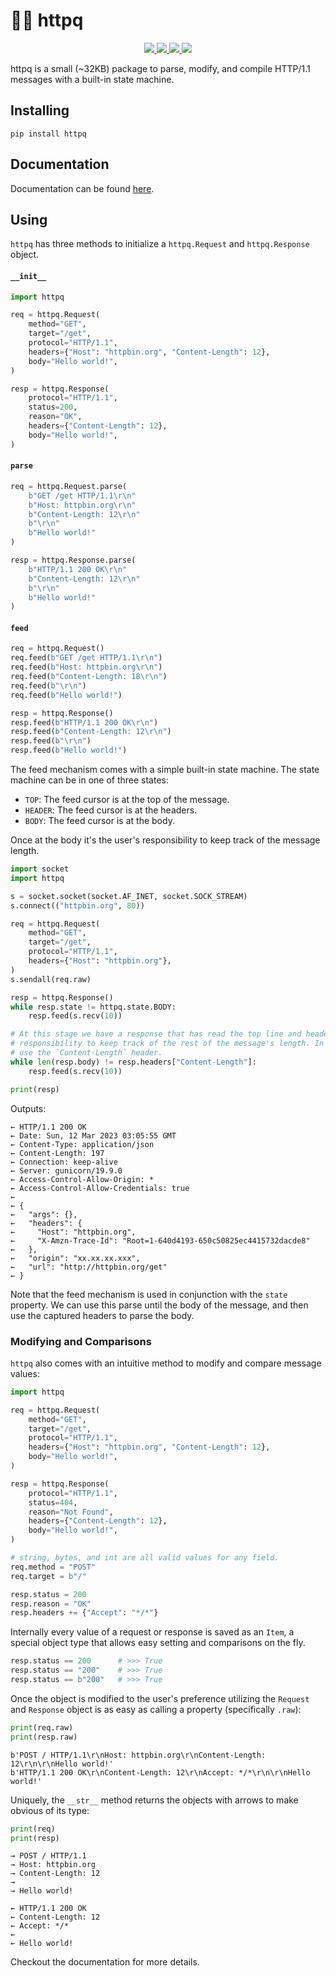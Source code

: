 # 🏃‍♂️ httpq

<p align="center">

  <a href="https://github.com/synchronizing/httpq/actions/workflows/pytest-cover-run.yaml">
    <img src="https://github.com/synchronizing/httpq/actions/workflows/pytest-cover-run.yaml/badge.svg">
  </a>

<a href="https://synchronizing.github.io/httpq/">
    <img src="https://github.com/synchronizing/httpq/actions/workflows/docs-publish.yaml/badge.svg">
  </a>
  
  <a href="https://coveralls.io/github/synchronizing/httpq?branch=master">
    <img src="https://coveralls.io/repos/github/synchronizing/httpq/badge.svg?branch=master">
  </a>

  <a href="https://opensource.org/licenses/MIT">
    <img src="https://img.shields.io/badge/License-MIT-yellow.svg">
  </a>
</p>

httpq is a small (~32KB) package to parse, modify, and compile HTTP/1.1 messages with a built-in state machine.

## Installing

```
pip install httpq
```

## Documentation

Documentation can be found [here](https://synchronizing.github.io/httpq/).

## Using

`httpq` has three methods to initialize a `httpq.Request` and `httpq.Response` object.

#### `__init__`

```python
import httpq

req = httpq.Request(
    method="GET",
    target="/get",
    protocol="HTTP/1.1",
    headers={"Host": "httpbin.org", "Content-Length": 12},
    body="Hello world!",
)

resp = httpq.Response(
    protocol="HTTP/1.1",
    status=200,
    reason="OK",
    headers={"Content-Length": 12},
    body="Hello world!",
)
```

#### `parse`

```python
req = httpq.Request.parse(
    b"GET /get HTTP/1.1\r\n"
    b"Host: httpbin.org\r\n"
    b"Content-Length: 12\r\n"
    b"\r\n"
    b"Hello world!"
)

resp = httpq.Response.parse(
    b"HTTP/1.1 200 OK\r\n"
    b"Content-Length: 12\r\n"
    b"\r\n"
    b"Hello world!"
)
```

#### `feed`

```python
req = httpq.Request()
req.feed(b"GET /get HTTP/1.1\r\n")
req.feed(b"Host: httpbin.org\r\n")
req.feed(b"Content-Length: 18\r\n")
req.feed(b"\r\n")
req.feed(b"Hello world!")

resp = httpq.Response()
resp.feed(b"HTTP/1.1 200 OK\r\n")
resp.feed(b"Content-Length: 12\r\n")
resp.feed(b"\r\n")
resp.feed(b"Hello world!")
```

The feed mechanism comes with a simple built-in state machine. The state machine can be in one of three states:

* `TOP`: The feed cursor is at the top of the message.
* `HEADER`: The feed cursor is at the headers.
* `BODY`: The feed cursor is at the body.

Once at the body it's the user's responsibility to keep track of the message length.

```python
import socket
import httpq

s = socket.socket(socket.AF_INET, socket.SOCK_STREAM)
s.connect(("httpbin.org", 80))

req = httpq.Request(
    method="GET",
    target="/get",
    protocol="HTTP/1.1",
    headers={"Host": "httpbin.org"},
)
s.sendall(req.raw)

resp = httpq.Response()
while resp.state != httpq.state.BODY:
    resp.feed(s.recv(10))

# At this stage we have a response that has read the top line and headers. It's the user's
# responsibility to keep track of the rest of the message's length. In this case, we'll just
# use the `Content-Length` header.
while len(resp.body) != resp.headers["Content-Length"]:
    resp.feed(s.recv(10))

print(resp)
```

Outputs:

```
← HTTP/1.1 200 OK
← Date: Sun, 12 Mar 2023 03:05:55 GMT
← Content-Type: application/json
← Content-Length: 197
← Connection: keep-alive
← Server: gunicorn/19.9.0
← Access-Control-Allow-Origin: *
← Access-Control-Allow-Credentials: true
← 
← {
←   "args": {}, 
←   "headers": {
←     "Host": "httpbin.org", 
←     "X-Amzn-Trace-Id": "Root=1-640d4193-650c50825ec4415732dacde8"
←   }, 
←   "origin": "xx.xx.xx.xxx", 
←   "url": "http://httpbin.org/get"
← }
```

Note that the feed mechanism is used in conjunction with the `state` property. We can use this parse until the body of the message, and then use the captured headers to parse the body.

### Modifying and Comparisons

`httpq` also comes with an intuitive method to modify and compare message values:

```python
import httpq

req = httpq.Request(
    method="GET",
    target="/get",
    protocol="HTTP/1.1",
    headers={"Host": "httpbin.org", "Content-Length": 12},
    body="Hello world!",
)

resp = httpq.Response(
    protocol="HTTP/1.1",
    status=404,
    reason="Not Found",
    headers={"Content-Length": 12},
    body="Hello world!",
)

# string, bytes, and int are all valid values for any field.
req.method = "POST"
req.target = b"/"

resp.status = 200
resp.reason = "OK"
resp.headers += {"Accept": "*/*"}
```

Internally every value of a request or response is saved as an `Item`, a special object type that allows easy setting and comparisons on the fly.

```python
resp.status == 200      # >>> True
resp.status == "200"    # >>> True
resp.status == b"200"   # >>> True
```

Once the object is modified to the user's preference utilizing the `Request` and `Response` object is as easy as calling a property (specifically `.raw`):

```python
print(req.raw)
print(resp.raw)
```

```
b'POST / HTTP/1.1\r\nHost: httpbin.org\r\nContent-Length: 12\r\n\r\nHello world!'
b'HTTP/1.1 200 OK\r\nContent-Length: 12\r\nAccept: */*\r\n\r\nHello world!'
```

Uniquely, the `__str__` method returns the objects with arrows to make obvious of its type:

```python
print(req)
print(resp)
```

```
→ POST / HTTP/1.1
→ Host: httpbin.org
→ Content-Length: 12
→ 
→ Hello world!

← HTTP/1.1 200 OK
← Content-Length: 12
← Accept: */*
← 
← Hello world!
```

Checkout the documentation for more details.
